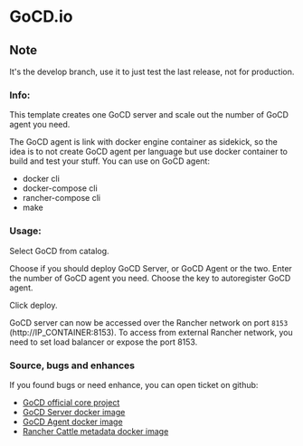 # GoCD.io

## Note

It's the develop branch, use it to just test the last release, not for production.

### Info:

This template creates one GoCD server and scale out the number of GoCD agent you need.

The GoCD agent is link with docker engine container as sidekick, so the idea is to not create GoCD agent per language but use docker container to build and test your stuff.
You can use on GoCD agent:
- docker cli
- docker-compose cli
- rancher-compose cli
- make


### Usage:

Select GoCD from catalog.

Choose if you should deploy GoCD Server, or GoCD Agent or the two.
Enter the number of GoCD agent you need.
Choose the key to autoregister GoCD agent.

Click deploy.

GoCD server can now be accessed over the Rancher network on port `8153` (http://IP_CONTAINER:8153). To access from external Rancher network, you need to set load balancer or expose the port 8153.
 


### Source, bugs and enhances

 If you found bugs or need enhance, you can open ticket on github:
 - [GoCD official core project](https://github.com/gocd/gocd)
 - [GoCD Server docker image](https://github.com/disaster37/alpine-gocd-server)
 - [GoCD Agent docker image](https://github.com/disaster37/alpine-gocd-agent)
 - [Rancher Cattle metadata docker image](https://github.com/disaster37/rancher-cattle-metadata)